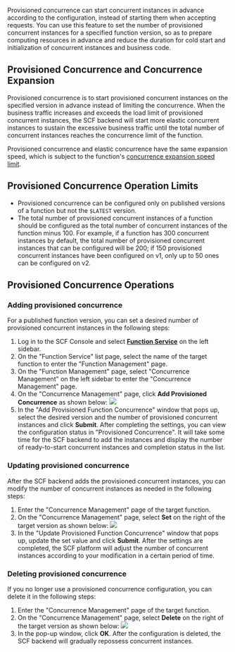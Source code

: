 Provisioned concurrence can start concurrent instances in advance according to the configuration, instead of starting them when accepting requests. You can use this feature to set the number of provisioned concurrent instances for a specified function version, so as to prepare computing resources in advance and reduce the duration for cold start and initialization of concurrent instances and business code.



## Provisioned Concurrence and Concurrence Expansion
Provisioned concurrence is to start provisioned concurrent instances on the specified version in advance instead of limiting the concurrence. When the business traffic increases and exceeds the load limit of provisioned concurrent instances, the SCF backend will start more elastic concurrent instances to sustain the excessive business traffic until the total number of concurrent instances reaches the concurrence limit of the function.

Provisioned concurrence and elastic concurrence have the same expansion speed, which is subject to the function's [concurrence expansion speed limit](https://intl.cloud.tencent.com/document/product/583/37040).


## Provisioned Concurrence Operation Limits
- Provisioned concurrence can be configured only on published versions of a function but not the `$LATEST` version.
- The total number of provisioned concurrent instances of a function should be configured as the total number of concurrent instances of the function minus 100. For example, if a function has 300 concurrent instances by default, the total number of provisioned concurrent instances that can be configured will be 200; if 150 provisioned concurrent instances have been configured on v1, only up to 50 ones can be configured on v2.



## Provisioned Concurrence Operations

### Adding provisioned concurrence
For a published function version, you can set a desired number of provisioned concurrent instances in the following steps:
1. Log in to the SCF Console and select **[Function Service](https://console.cloud.tencent.com/scf/list)** on the left sidebar.
2. On the "Function Service" list page, select the name of the target function to enter the "Function Management" page.
3. On the "Function Management" page, select "Concurrence Management" on the left sidebar to enter the "Concurrence Management" page.
4. On the "Concurrence Management" page, click **Add Provisioned Concurrence** as shown below:
![](https://main.qcloudimg.com/raw/cc67dfc7eb685db6009ca313f531154b.png)
5. In the "Add Provisioned Function Concurrence" window that pops up, select the desired version and the number of provisioned concurrent instances and click **Submit**.
After completing the settings, you can view the configuration status in "Provisioned Concurrence". It will take some time for the SCF backend to add the instances and display the number of ready-to-start concurrent instances and completion status in the list.

### Updating provisioned concurrence
After the SCF backend adds the provisioned concurrent instances, you can modify the number of concurrent instances as needed in the following steps:
1. Enter the "Concurrence Management" page of the target function.
2. On the "Concurrence Management" page, select **Set** on the right of the target version as shown below:
![](https://main.qcloudimg.com/raw/dcfb189dbb17334d4653ba32f79c541b.png)
3. In the "Update Provisioned Function Concurrence" window that pops up, update the set value and click **Submit**.
After the settings are completed, the SCF platform will adjust the number of concurrent instances according to your modification in a certain period of time.


### Deleting provisioned concurrence
If you no longer use a provisioned concurrence configuration, you can delete it in the following steps:
1. Enter the "Concurrence Management" page of the target function.
2. On the "Concurrence Management" page, select **Delete** on the right of the target version as shown below:
![](https://main.qcloudimg.com/raw/516542314836b4dcb2a1e91612f47ac6.png)
3. In the pop-up window, click **OK**. After the configuration is deleted, the SCF backend will gradually repossess concurrent instances.



